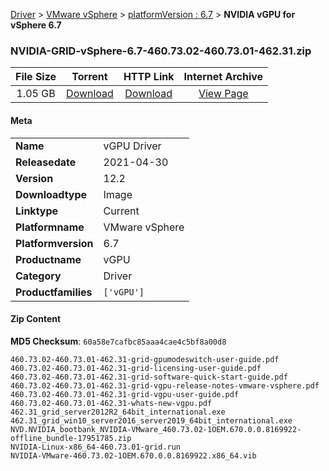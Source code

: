 
[Driver](/README.md)  >  [VMware vSphere](/index/Driver/VMware_vSphere.md)  >  [platformVersion : 6.7](/index/Driver/VMware_vSphere/6.7.md)  >  **NVIDIA vGPU for vSphere 6.7**


### NVIDIA-GRID-vSphere-6.7-460.73.02-460.73.01-462.31.zip

| **File Size** | **Torrent**  | **HTTP Link** | **Internet Archive** |
|:-------------:|:------------:|:-------------:|:--------------------:|
| 1.05 GB |  [Download](https://archive.org/download/nvgpu_NVIDIA-GRID-vSphere-6.7-460.73.02-460.73.01-462.31.zip_jnj4x5k4/nvgpu_NVIDIA-GRID-vSphere-6.7-460.73.02-460.73.01-462.31.zip_jnj4x5k4_archive.torrent)       | [Download](https://archive.org/compress/nvgpu_NVIDIA-GRID-vSphere-6.7-460.73.02-460.73.01-462.31.zip_jnj4x5k4) | [View Page](https://archive.org/details/nvgpu_NVIDIA-GRID-vSphere-6.7-460.73.02-460.73.01-462.31.zip_jnj4x5k4)       |

#### Meta

<table>
<tr><td><strong>Name</strong></td><td>vGPU Driver</td></tr>
<tr><td><strong>Releasedate</strong></td><td>2021-04-30</td></tr>
<tr><td><strong>Version</strong></td><td>12.2</td></tr>
<tr><td><strong>Downloadtype</strong></td><td>Image</td></tr>
<tr><td><strong>Linktype</strong></td><td>Current</td></tr>
<tr><td><strong>Platformname</strong></td><td>VMware vSphere</td></tr>
<tr><td><strong>Platformversion</strong></td><td>6.7</td></tr>
<tr><td><strong>Productname</strong></td><td>vGPU</td></tr>
<tr><td><strong>Category</strong></td><td>Driver</td></tr>
<tr><td><strong>Productfamilies</strong></td><td><code>['vGPU']</code></td></tr>
</table>

#### Zip Content

**MD5 Checksum**: `60a58e7cafbc85aaa4cae4c5bf8a00d8`

```text
460.73.02-460.73.01-462.31-grid-gpumodeswitch-user-guide.pdf
460.73.02-460.73.01-462.31-grid-licensing-user-guide.pdf
460.73.02-460.73.01-462.31-grid-software-quick-start-guide.pdf
460.73.02-460.73.01-462.31-grid-vgpu-release-notes-vmware-vsphere.pdf
460.73.02-460.73.01-462.31-grid-vgpu-user-guide.pdf
460.73.02-460.73.01-462.31-whats-new-vgpu.pdf
462.31_grid_server2012R2_64bit_international.exe
462.31_grid_win10_server2016_server2019_64bit_international.exe
NVD.NVIDIA_bootbank_NVIDIA-VMware_460.73.02-1OEM.670.0.0.8169922-offline_bundle-17951785.zip
NVIDIA-Linux-x86_64-460.73.01-grid.run
NVIDIA-VMware-460.73.02-1OEM.670.0.0.8169922.x86_64.vib
```